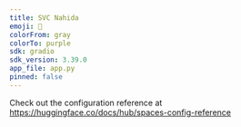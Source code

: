 ```yaml
---
title: SVC Nahida
emoji: 🚀
colorFrom: gray
colorTo: purple
sdk: gradio
sdk_version: 3.39.0
app_file: app.py
pinned: false
---
```


Check out the configuration reference at https://huggingface.co/docs/hub/spaces-config-reference
